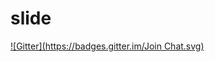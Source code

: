 # slide
[![Gitter](https://badges.gitter.im/Join Chat.svg)](https://gitter.im/Leko/slide?utm_source=badge&utm_medium=badge&utm_campaign=pr-badge&utm_content=badge)